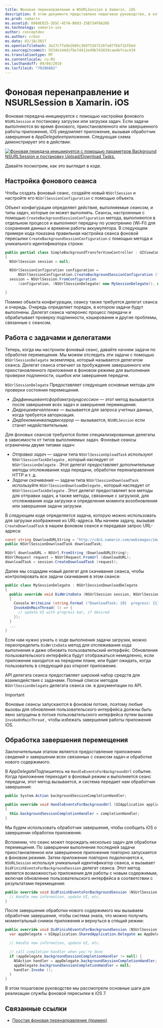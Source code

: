 ```yaml
---
title: Фоновая перенаправление и NSURLSession в Xamarin. iOS
description: В этом документе представлено пошаговое руководство, в котором показано, как использовать фоновую пересылку и NSUrlSession, чтобы начать загрузку большого образа и продолжить загрузку, когда приложение помещается в фоновом режиме.
ms.prod: xamarin
ms.assetid: 6960E025-3D5C-457A-B893-25B734F8626D
ms.technology: xamarin-ios
author: conceptdev
ms.author: crdun
ms.date: 03/18/2017
ms.openlocfilehash: 3e27cffa9e2605c3697536f226fe87fbbf1bfbbd
ms.sourcegitcommit: 933de144d1fbe7d412e49b743839cae4bfcac439
ms.translationtype: MT
ms.contentlocale: ru-RU
ms.lasthandoff: 09/04/2019
ms.locfileid: "70286882"
---
```

# <a name="background-transfer-and-nsurlsession-in-xamarinios"></a>Фоновая перенаправление и NSURLSession в Xamarin. iOS

Фоновая передача инициируется с помощью настройки фонового `NSURLSession` и постановку загрузки или загрузки задач. Если задачи выполняются во время фонового, приостановленного или завершенного работы приложения, iOS уведомляет приложение, вызывая обработчик завершения в *AppDelegateе*приложения. Следующая схема демонстрирует это в действии:

 [![](background-transfer-walkthrough-images/transfer.png "Фоновая передача инициируется с помощью параметров Background NSURLSession и постановку Upload/Download Tasks.")](background-transfer-walkthrough-images/transfer.png#lightbox)

Давайте посмотрим, как это выглядит в коде.

## <a name="configuring-a-background-session"></a>Настройка фонового сеанса

Чтобы создать фоновый сеанс, создайте новый `NSUrlSession` и настройте его `NSUrlSessionConfiguration` с помощью объекта.

Объект конфигурации определяет действия, выполняемые сеансом, и типы задач, которые он может выполнять.
Сеансы, настроенные с помощью `CreateBackgroundSessionConfiguration` метода, выполняются в отдельном процессе и выполняют передачу по усмотрению (Wi-Fi) для сохранения данных и времени работы аккумулятора.
В следующем примере кода показана правильная настройка сеанса фоновой пересылки `CreateBackgroundSessionConfiguration` с помощью метода и уникального идентификатора строки:

```csharp
public partial class SimpleBackgroundTransferViewController : UIViewController
{
  NSUrlSession session = null;

  NSUrlSessionConfiguration configuration =
      NSUrlSessionConfiguration.CreateBackgroundSessionConfiguration ("com.SimpleBackgroundTransfer.BackgroundSession");
  session = NSUrlSession.FromConfiguration
      (configuration, (NSUrlSessionDelegate) new MySessionDelegate(), new NSOperationQueue());

}
```

Помимо объекта конфигурации, сеансу также требуется делегат сеанса и очередь.
Очередь определяет порядок, в котором задачи будут выполнены. Делегат сеанса чаперонес процесс передачи и обрабатывает проверку подлинности, кэширование и другие проблемы, связанные с сеансом.

## <a name="working-with-tasks-and-delegates"></a>Работа с задачами и делегатами

Теперь, когда мы настроили фоновый сеанс, давайте начнем задачи по обработке перемещения. Мы можем отследить эти задачи с помощью `NSUrlSessionDelegate` экземпляра, который называется делегатом сеанса. Делегат сеанса отвечает за пробуждение завершенного или приостановленного приложения в фоновом режиме для выполнения проверки подлинности, ошибок или завершения передачи.

`NSUrlSessionDelegate` Предоставляет следующие основные методы для проверки состояния перемещения.

- *Дидфинишевентсфорбаккграундсессион* — этот метод вызывается после завершения всех задач и завершения перемещения.
- *Дидрецеивечалленже* — вызывается для запроса учетных данных, когда требуется авторизация.
- *Дидбекомеинвалидвисеррор* — вызывается, `NSURLSession` если станет недействительным.


Для фоновых сеансов требуются более специализированные делегаты в зависимости от типов выполняемых задач. Фоновые сеансы ограничены двумя типами задач:

- *Отправка задач* — задачи типа `NSUrlSessionUploadTask` используют `NSUrlSessionTaskDelegate` , который наследует от `NSUrlSessionDelegate` . Этот делегат предоставляет дополнительные методы отслеживания хода передачи, обработки перенаправления HTTP и т. д.
- *Задачи скачивания* — задачи типа `NSUrlSessionDownloadTask` используйте `NSUrlSessionDownloadDelegate` , который наследует от `NSUrlSessionTaskDelegate` . Этот делегат предоставляет все методы для отправки задач, а также методы, связанные с загрузкой, для отслеживания хода загрузки и определения момента возобновления или завершения задачи загрузки.


В следующем коде определяется задача, которую можно использовать для загрузки изображения из URL-адреса. Мы начнем задачу, вызывая `CreateDownloadTask` в нашем фоновом сеансе и передавая запрос URL-адреса:

```csharp
const string DownloadURLString = "http://cdn1.xamarin.com/webimages/images/xamarin.png";
public NSUrlSessionDownloadTask downloadTask;

NSUrl downloadURL = NSUrl.FromString (DownloadURLString);
NSUrlRequest request = NSUrlRequest.FromUrl (downloadURL);
downloadTask = session.CreateDownloadTask (request);
```

Далее мы создадим новый делегат для скачивания сеанса, чтобы контролировать все задачи скачивания в этом сеансе:

```csharp
public class MySessionDelegate : NSUrlSessionDownloadDelegate
{
  public override void DidWriteData (NSUrlSession session, NSUrlSessionDownloadTask downloadTask, long bytesWritten, long totalBytesWritten, long totalBytesExpectedToWrite)
  {
    Console.WriteLine (string.Format ("DownloadTask: {0}  progress: {1}", downloadTask, progress));
    InvokeOnMainThread( () => {
      // update UI with progress bar, if desired
    });
  }
  ...
}
```

Если нам нужно узнать о ходе выполнения задачи загрузки, можно переопределить `DidWriteData` метод для отслеживания хода выполнения и даже обновить пользовательский интерфейс. Обновления пользовательского интерфейса будут отображаться немедленно, если приложение находится на переднем плане, или будет ожидать, когда пользователь в следующий раз откроет приложение.

API делегата сеанса предоставляет широкий набор средств для взаимодействия с задачами. Полный список методов `NSUrlSessionDelegate` делегата сеанса см. в документации по API.

> [!IMPORTANT]
> Фоновые сеансы запускаются в фоновом потоке, поэтому любые вызовы для обновления пользовательского интерфейса должны быть явно запущены в потоке пользовательского интерфейса путем вызова `InvokeOnMainThread` , чтобы избежать завершения работы приложения iOS. 


## <a name="handling-transfer-completion"></a>Обработка завершения перемещения

Заключительным этапом является предоставление приложению сведений о завершении всех связанных с сеансом задач и обработке нового содержимого.

В *AppDelegate*Подпишитесь на `HandleEventsForBackgroundUrl` событие. Когда приложение переходит в фоновый режим и выполняется сеанс передачи, этот метод вызывается, и система передает нам обработчик завершения:

```csharp
public System.Action backgroundSessionCompletionHandler;

public override void HandleEventsForBackgroundUrl (UIApplication application, string sessionIdentifier, System.Action completionHandler)
{
  this.backgroundSessionCompletionHandler = completionHandler;
}
```

Мы будем использовать обработчик завершения, чтобы сообщить iOS о завершении обработки приложения.

Вспомним, что сеанс может порождать несколько задач для обработки перемещения. По завершении выполнения последней задачи приостановленное или завершенное приложение повторно запускается в фоновом режиме. Затем приложение повторно подключается к, `NSURLSession` используя уникальный идентификатор сеанса, и вызывает `DidFinishEventsForBackgroundSession` делегат сеанса. Этот метод является возможностью приложения для работы с новым содержимым, включая обновление пользовательского интерфейса в соответствии с результатами перемещения:

```csharp
public override void DidFinishEventsForBackgroundSession (NSUrlSession session) {
  // Handle new information, update UI, etc.
}
```

После завершения обработки нового содержимого мы вызываем обработчик завершения, чтобы система знала, что можно получить моментальный снимок приложения и вернуться в спящий режим:

```csharp
public override void DidFinishEventsForBackgroundSession (NSUrlSession session) {
  var appDelegate = UIApplication.SharedApplication.Delegate as AppDelegate;

  // Handle new information, update UI, etc.

  // call completion handler when you're done
  if (appDelegate.backgroundSessionCompletionHandler != null) {
    NSAction handler = appDelegate.backgroundSessionCompletionHandler;
    appDelegate.backgroundSessionCompletionHandler = null;
    handler.Invoke ();
  }
}
```

В этом пошаговом руководстве мы рассмотрели основные шаги для реализации службы фоновой пересылки в iOS 7.



## <a name="related-links"></a>Связанные ссылки

- [Простая фоновая перенаправление (пример)](https://docs.microsoft.com/samples/xamarin/ios-samples/simplebackgroundtransfer)
